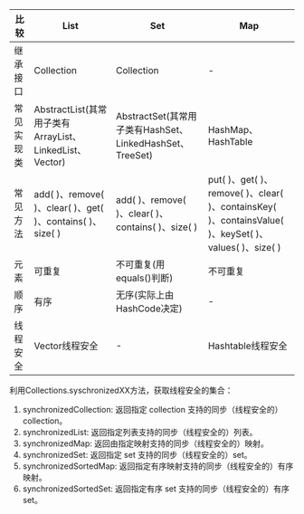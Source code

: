 
|比较	|List	|Set	|Map|
|-	|-	|-	|-|
|继承接口|	Collection|	Collection	|-|
|常见实现类|	AbstractList(其常用子类有ArrayList、LinkedList、Vector)|	AbstractSet(其常用子类有HashSet、LinkedHashSet、TreeSet)	|HashMap、HashTable|
|常见方法|	add( )、remove( )、clear( )、get( )、contains( )、size( )|	add( )、remove( )、clear( )、contains( )、size( )|	put( )、get( )、remove( )、clear( )、containsKey( )、containsValue( )、keySet( )、values( )、size( )|
|元素|	可重复 |	不可重复(用equals()判断)|	不可重复|
|顺序|	有序 |	无序(实际上由HashCode决定)	|-|
|线程安全|	Vector线程安全	|-|	Hashtable线程安全|

利用Collections.syschronizedXX方法，获取线程安全的集合：
1. synchronizedCollection: 返回指定 collection 支持的同步（线程安全的）collection。
2. synchronizedList: 返回指定列表支持的同步（线程安全的）列表。
3. synchronizedMap: 返回由指定映射支持的同步（线程安全的）映射。
4. synchronizedSet: 返回指定 set 支持的同步（线程安全的）set。
5. synchronizedSortedMap: 返回指定有序映射支持的同步（线程安全的）有序映射。
6. synchronizedSortedSet: 返回指定有序 set 支持的同步（线程安全的）有序 set。
